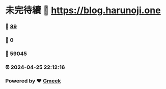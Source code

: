# 未完待續 :link: https://blog.harunoji.one 
### :page_facing_up: [89](https://blog.harunoji.one/tag.html) 
### :speech_balloon: 0 
### :hibiscus: 59045 
### :alarm_clock: 2024-04-25 22:12:16 
### Powered by :heart: [Gmeek](https://github.com/Meekdai/Gmeek)
